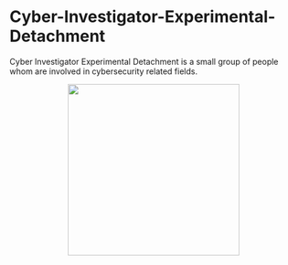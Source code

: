 # Cyber-Investigator-Experimental-Detachment
Cyber Investigator Experimental Detachment is a small group of people whom are involved in cybersecurity related fields. 

<div align="center">
    <img src="https://github.com/user-attachments/assets/fdb46b41-594a-4f8e-b736-184b7df58ce4" width="300" height="300">
</div>
